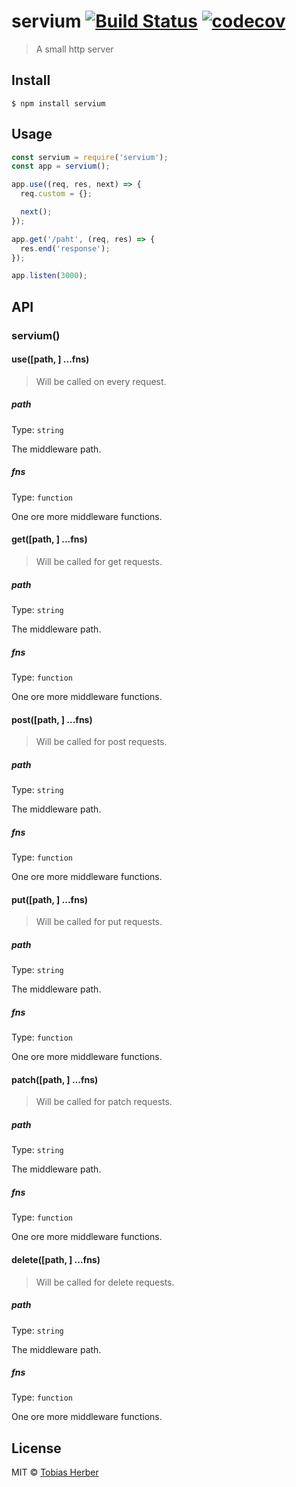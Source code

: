 # servium [![Build Status](https://travis-ci.org/herber/servium.svg?branch=master)](https://travis-ci.org/herber/servium) [![codecov](https://codecov.io/gh/tobihrbr/servium/badge.svg?branch=master)](https://codecov.io/gh/tobihrbr/servium?branch=master)

> A small http server

## Install

```
$ npm install servium
```

## Usage

```js
const servium = require('servium');
const app = servium();

app.use((req, res, next) => {
  req.custom = {};

  next();
});

app.get('/paht', (req, res) => {
  res.end('response');
});

app.listen(3000);
```

## API

### servium()

#### use([path, ] ...fns)

> Will be called on every request.

##### path

Type: `string`

The middleware path.

##### fns

Type: `function`

One ore more middleware functions.

#### get([path, ] ...fns)

> Will be called for get requests.

##### path

Type: `string`

The middleware path.

##### fns

Type: `function`

One ore more middleware functions.

#### post([path, ] ...fns)

> Will be called for post requests.

##### path

Type: `string`

The middleware path.

##### fns

Type: `function`

One ore more middleware functions.

#### put([path, ] ...fns)

> Will be called for put requests.

##### path

Type: `string`

The middleware path.

##### fns

Type: `function`

One ore more middleware functions.

#### patch([path, ] ...fns)

> Will be called for patch requests.

##### path

Type: `string`

The middleware path.

##### fns

Type: `function`

One ore more middleware functions.

#### delete([path, ] ...fns)

> Will be called for delete requests.

##### path

Type: `string`

The middleware path.

##### fns

Type: `function`

One ore more middleware functions.

## License

MIT © [Tobias Herber](http://tobihrbr.com)
